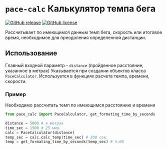 # `pace-calc` Калькулятор темпа бега

[![GitHub release](https://img.shields.io/github/release/ntymko/pace_calc.svg?style=flat-square)](https://github.com/ntymko/pace_calc/releases)
[![GitHub license](https://img.shields.io/github/license/ntymko/pace_calc.svg?style=flat-square)](https://github.com/ntymko/pace_calc/blob/main/LICENSE)

Рассчитывает по имеющимся данным темп бега, скорость или итоговое время, необходимое для преодоления определенной дистанции.

## Использование

Главный входной параметр - `distance` (пройденное расстояние, указанное в метрах) Указывается при создании объектов класса `PaceCalculator`. Используется в функциях расчета темпа, времени, скорости.

### Пример
Необходимо рассчитать темп по имеющимся расстоянию и времени

```python
from pace_calc import PaceCalculator, get_formating_time_by_seconds

distance = 5000 # в метрах
time_sec = 1500 # 25 мин.
calc = PaceCalculator(distance)
temp_sec = calc.calc_temp(time_sec) # 300 сек.
temp = get_formating_time_by_seconds(temp_sec) # 5:00
```



